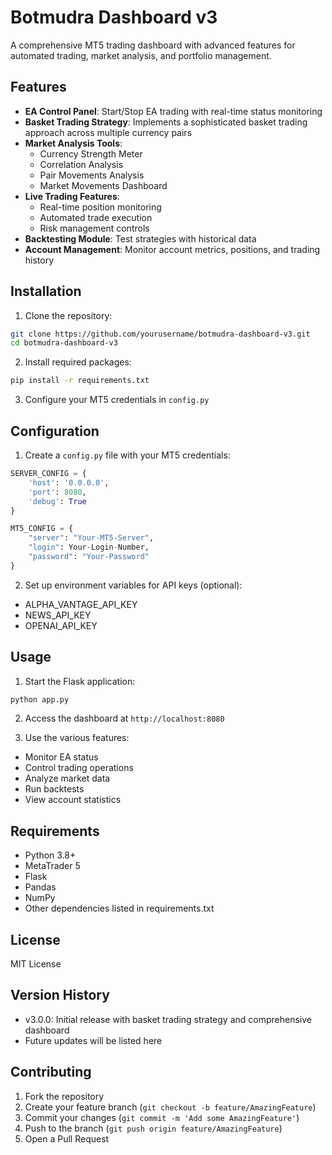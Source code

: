 # Botmudra Dashboard v3

A comprehensive MT5 trading dashboard with advanced features for automated trading, market analysis, and portfolio management.

## Features

- **EA Control Panel**: Start/Stop EA trading with real-time status monitoring
- **Basket Trading Strategy**: Implements a sophisticated basket trading approach across multiple currency pairs
- **Market Analysis Tools**:
  - Currency Strength Meter
  - Correlation Analysis
  - Pair Movements Analysis
  - Market Movements Dashboard
- **Live Trading Features**:
  - Real-time position monitoring
  - Automated trade execution
  - Risk management controls
- **Backtesting Module**: Test strategies with historical data
- **Account Management**: Monitor account metrics, positions, and trading history

## Installation

1. Clone the repository:
```bash
git clone https://github.com/yourusername/botmudra-dashboard-v3.git
cd botmudra-dashboard-v3
```

2. Install required packages:
```bash
pip install -r requirements.txt
```

3. Configure your MT5 credentials in `config.py`

## Configuration

1. Create a `config.py` file with your MT5 credentials:
```python
SERVER_CONFIG = {
    'host': '0.0.0.0',
    'port': 8080,
    'debug': True
}

MT5_CONFIG = {
    "server": "Your-MT5-Server",
    "login": Your-Login-Number,
    "password": "Your-Password"
}
```

2. Set up environment variables for API keys (optional):
- ALPHA_VANTAGE_API_KEY
- NEWS_API_KEY
- OPENAI_API_KEY

## Usage

1. Start the Flask application:
```bash
python app.py
```

2. Access the dashboard at `http://localhost:8080`

3. Use the various features:
- Monitor EA status
- Control trading operations
- Analyze market data
- Run backtests
- View account statistics

## Requirements

- Python 3.8+
- MetaTrader 5
- Flask
- Pandas
- NumPy
- Other dependencies listed in requirements.txt

## License

MIT License

## Version History

- v3.0.0: Initial release with basket trading strategy and comprehensive dashboard
- Future updates will be listed here

## Contributing

1. Fork the repository
2. Create your feature branch (`git checkout -b feature/AmazingFeature`)
3. Commit your changes (`git commit -m 'Add some AmazingFeature'`)
4. Push to the branch (`git push origin feature/AmazingFeature`)
5. Open a Pull Request 